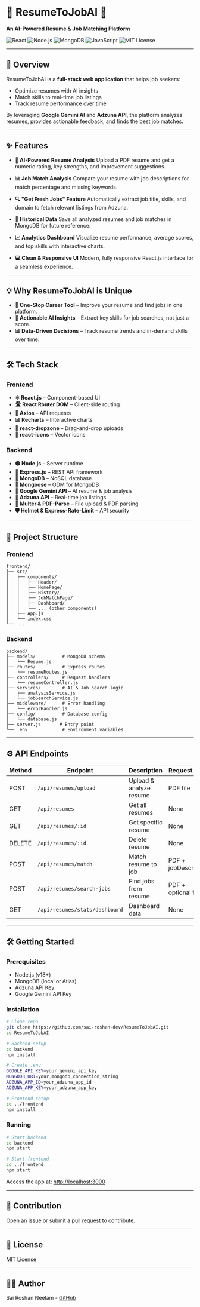 # 🚀 ResumeToJobAI 🌟

**An AI-Powered Resume & Job Matching Platform**

![React](https://img.shields.io/badge/React-20232A?style=for-the-badge\&logo=react\&logoColor=61DAFB)
![Node.js](https://img.shields.io/badge/Node.js-339933?style=for-the-badge\&logo=node.js\&logoColor=white)
![MongoDB](https://img.shields.io/badge/MongoDB-4EA94B?style=for-the-badge\&logo=mongodb\&logoColor=white)
![JavaScript](https://img.shields.io/badge/JavaScript-F7DF1E?style=for-the-badge\&logo=javascript\&logoColor=black)
![MIT License](https://img.shields.io/badge/License-MIT-green.svg)

---

## 📖 Overview

ResumeToJobAI is a **full-stack web application** that helps job seekers:

* Optimize resumes with AI insights
* Match skills to real-time job listings
* Track resume performance over time

By leveraging **Google Gemini AI** and **Adzuna API**, the platform analyzes resumes, provides actionable feedback, and finds the best job matches.

---

## ✨ Features

* **📝 AI-Powered Resume Analysis**
  Upload a PDF resume and get a numeric rating, key strengths, and improvement suggestions.

* **📊 Job Match Analysis**
  Compare your resume with job descriptions for match percentage and missing keywords.

* **🔍 "Get Fresh Jobs" Feature**
  Automatically extract job title, skills, and domain to fetch relevant listings from Adzuna.

* **📂 Historical Data**
  Save all analyzed resumes and job matches in MongoDB for future reference.

* **📈 Analytics Dashboard**
  Visualize resume performance, average scores, and top skills with interactive charts.

* **💻 Clean & Responsive UI**
  Modern, fully responsive React.js interface for a seamless experience.

---

## 💡 Why ResumeToJobAI is Unique

* **🌟 One-Stop Career Tool** – Improve your resume and find jobs in one platform.
* **🤖 Actionable AI Insights** – Extract key skills for job searches, not just a score.
* **📊 Data-Driven Decisions** – Track resume trends and in-demand skills over time.

---

## 🛠️ Tech Stack

### Frontend

* **⚛️ React.js** – Component-based UI
* **🛣 React Router DOM** – Client-side routing
* **📡 Axios** – API requests
* **📊 Recharts** – Interactive charts
* **📂 react-dropzone** – Drag-and-drop uploads
* **🎨 react-icons** – Vector icons

### Backend

* **🟢 Node.js** – Server runtime
* **🚂 Express.js** – REST API framework
* **🍃 MongoDB** – NoSQL database
* **🔗 Mongoose** – ODM for MongoDB
* **🤖 Google Gemini API** – AI resume & job analysis
* **💼 Adzuna API** – Real-time job listings
* **📄 Multer & PDF-Parse** – File upload & PDF parsing
* **🛡 Helmet & Express-Rate-Limit** – API security

---

## 📁 Project Structure

### Frontend

```
frontend/
├── src/
│   ├── components/
│   │   ├── Header/
│   │   ├── HomePage/
│   │   ├── History/
│   │   ├── JobMatchPage/
│   │   ├── Dashboard/
│   │   └── ... (other components)
│   ├── App.js
│   └── index.css
└── ...
```

### Backend

```
backend/
├── models/          # MongoDB schema
│   └── Resume.js              
├── routes/          # Express routes
│   └── resumeRoutes.js        
├── controllers/     # Request handlers
│   └── resumeController.js    
├── services/        # AI & Job search logic
│   ├── analysisService.js     
│   └── jobSearchService.js    
├── middleware/      # Error handling
│   └── errorHandler.js        
├── config/          # Database config
│   └── database.js            
├── server.js       # Entry point                 
└── .env             # Environment variables
```

---

## ⚙️ API Endpoints

| Method | Endpoint                       | Description             | Request Body           |
| ------ | ------------------------------ | ----------------------- | ---------------------- |
| POST   | `/api/resumes/upload`          | Upload & analyze resume | PDF file               |
| GET    | `/api/resumes`                 | Get all resumes         | None                   |
| GET    | `/api/resumes/:id`             | Get specific resume     | None                   |
| DELETE | `/api/resumes/:id`             | Delete resume           | None                   |
| POST   | `/api/resumes/match`           | Match resume to job     | PDF + jobDescription   |
| POST   | `/api/resumes/search-jobs`     | Find jobs from resume   | PDF + optional filters |
| GET    | `/api/resumes/stats/dashboard` | Dashboard data          | None                   |

---

## 🛠️ Getting Started

### Prerequisites

* Node.js (v18+)
* MongoDB (local or Atlas)
* Adzuna API Key
* Google Gemini API Key

### Installation

```bash
# Clone repo
git clone https://github.com/sai-roshan-dev/ResumeToJobAI.git
cd ResumeToJobAI

# Backend setup
cd backend
npm install

# Create .env
GOOGLE_API_KEY=your_gemini_api_key
MONGODB_URI=your_mongodb_connection_string
ADZUNA_APP_ID=your_adzuna_app_id
ADZUNA_APP_KEY=your_adzuna_app_key

# Frontend setup
cd ../frontend
npm install
```

### Running

```bash
# Start backend
cd backend
npm start

# Start frontend
cd ../frontend
npm start
```

Access the app at: [http://localhost:3000](http://localhost:3000)

---

## 🤝 Contribution

Open an issue or submit a pull request to contribute.

---

## 📄 License

MIT License

---

## 👨‍💻 Author

Sai Roshan Neelam - [GitHub](https://github.com/sai-roshan-dev)
